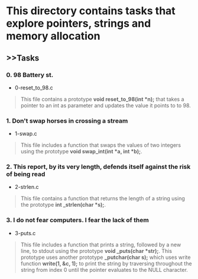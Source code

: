 # __This directory contains tasks that explore pointers, strings and memory allocation__
## >>**Tasks**

### __0. 98 Battery st.__

- 0-reset_to_98.c
>This file contains a prototype __void reset_to_98(int *n);__ that takes a pointer to an int as parameter and updates the value it points to to 98.

### __1. Don't swap horses in crossing a stream__

- 1-swap.c
> This file includes a function that swaps the values of two integers using the prototype __void swap_int(int *a, int *b);__.

### __2. This report, by its very length, defends itself against the risk of being read__

- 2-strlen.c
> This file contains a function that returns the length of a string using the prototype __int _strlen(char *s);__.

### __3. I do not fear computers. I fear the lack of them__

- 3-puts.c
> This file includes a function that prints a string, followed by a new line, to stdout using the prototype __void _puts(char *str);__.
This prototype uses another prototype **_putchar(char s);** which uses write function __write(1, &c, 1);__ to print the string by traversing throughout the string from index 0 until the pointer evaluates to the NULL character.
